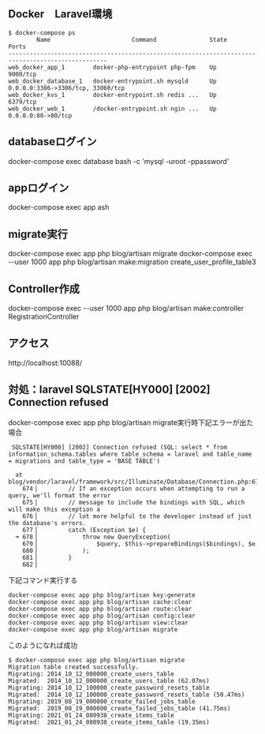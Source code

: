 ## Docker　Laravel環境

```
$ docker-compose ps
        Name                       Command               State                 Ports
--------------------------------------------------------------------------------------------------
web_docker_app_1        docker-php-entrypoint php-fpm    Up      9000/tcp
web_docker_database_1   docker-entrypoint.sh mysqld      Up      0.0.0.0:3306->3306/tcp, 33060/tcp
web_docker_kvs_1        docker-entrypoint.sh redis ...   Up      6379/tcp
web_docker_web_1        /docker-entrypoint.sh ngin ...   Up      0.0.0.0:80->80/tcp
```
## databaseログイン
docker-compose exec database bash -c 'mysql -uroot -ppassword'

## appログイン
docker-compose exec app ash

## migrate実行
docker-compose exec app php blog/artisan migrate
docker-compose exec --user 1000 app php blog/artisan make:migration create_user_profile_table3

## Controller作成
docker-compose exec  --user 1000 app php blog/artisan make:controller RegistrationController

## アクセス
http://localhost:10088/

## 対処：laravel SQLSTATE[HY000] [2002] Connection refused
docker-compose exec app php blog/artisan migrate実行時下記エラーが出た場合
```
 SQLSTATE[HY000] [2002] Connection refused (SQL: select * from information_schema.tables where table_schema = laravel and table_name = migrations and table_type = 'BASE TABLE')

  at blog/vendor/laravel/framework/src/Illuminate/Database/Connection.php:678
    674▕         // If an exception occurs when attempting to run a query, we'll format the error
    675▕         // message to include the bindings with SQL, which will make this exception a
    676▕         // lot more helpful to the developer instead of just the database's errors.
    677▕         catch (Exception $e) {
  ➜ 678▕             throw new QueryException(
    679▕                 $query, $this->prepareBindings($bindings), $e
    680▕             );
    681▕         }
    682▕
```
下記コマンド実行する
```
docker-compose exec app php blog/artisan key:generate
docker-compose exec app php blog/artisan cache:clear
docker-compose exec app php blog/artisan route:clear
docker-compose exec app php blog/artisan config:clear
docker-compose exec app php blog/artisan view:clear
docker-compose exec app php blog/artisan migrate
```
このようになれば成功
```
$ docker-compose exec app php blog/artisan migrate
Migration table created successfully.
Migrating: 2014_10_12_000000_create_users_table
Migrated:  2014_10_12_000000_create_users_table (62.07ms)
Migrating: 2014_10_12_100000_create_password_resets_table
Migrated:  2014_10_12_100000_create_password_resets_table (50.47ms)
Migrating: 2019_08_19_000000_create_failed_jobs_table
Migrated:  2019_08_19_000000_create_failed_jobs_table (41.75ms)
Migrating: 2021_01_24_080938_create_items_table
Migrated:  2021_01_24_080938_create_items_table (19.35ms)
```